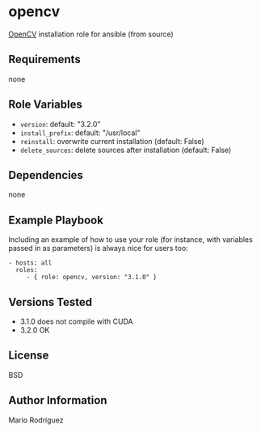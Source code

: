 opencv
======

[OpenCV](http://opencv.org/) installation role for ansible (from source)

Requirements
------------

none

Role Variables
--------------

* ``version``: default: "3.2.0"
* ``install_prefix``: default: "/usr/local"
* ``reinstall``: overwrite current installation (default: False)
* ``delete_sources``: delete sources after installation (default: False)

Dependencies
------------

none

Example Playbook
----------------

Including an example of how to use your role (for instance, with variables passed in as parameters) is always nice for users too:

    - hosts: all
      roles:
         - { role: opencv, version: "3.1.0" }

Versions Tested
---------------

* 3.1.0 does not compile with CUDA
* 3.2.0 OK

License
-------

BSD

Author Information
------------------

Mario Rodríguez

